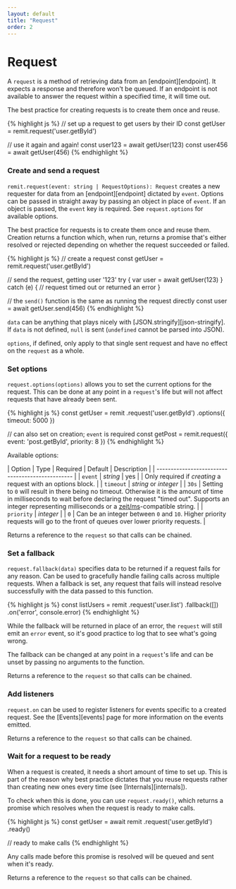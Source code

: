 ```yaml
---
layout: default
title: "Request"
order: 2
---
```

# Request

A `request` is a method of retrieving data from an [endpoint][endpoint]. It expects a response and therefore won't be queued. If an endpoint is not available to answer the request within a specified time, it will time out.

The best practice for creating requests is to create them once and reuse.

{% highlight js %}
// set up a request to get users by their ID
const getUser = remit.request('user.getById')

// use it again and again!
const user123 = await getUser(123)
const user456 = await getUser(456)
{% endhighlight %}

### Create and send a request

`remit.request(event: string | RequestOptions): Request` creates a new requester for data from an [endpoint][endpoint] dictated by `event`. Options can be passed in straight away by passing an object in place of `event`. If an object is passed, the `event` key is required. See `request.options` for available options.

The best practice for requests is to create them once and reuse them. Creation returns a function which, when run, returns a promise that's either resolved or rejected depending on whether the request succeeded or failed.

{% highlight js %}
// create a request
const getUser = remit.request('user.getById')

// send the request, getting user '123'
try {
  var user = await getUser(123)
} catch (e) {
  // request timed out or returned an error
}

// the `send()` function is the same as running the request directly
const user = await getUser.send(456)
{% endhighlight %}

`data` can be anything that plays nicely with [JSON.stringify][json-stringify]. If `data` is not defined, `null` is sent (`undefined` cannot be parsed into JSON).

`options`, if defined, only apply to that single sent request and have no effect on the `request` as a whole.

### Set options

`request.options(options)` allows you to set the current options for the request. This can be done at any point in a `request`'s life but will not affect requests that have already been sent.

{% highlight js %}
const getUser = remit
  .request('user.getById')
  .options({
    timeout: 5000
  })

// can also set on creation; `event` is required
const getPost = remit.request({
  event: 'post.getById',
  priority: 8
})
{% endhighlight %}

Available options:

| Option | Type | Required | Default | Description |
| ------------------------------------------------ |
| `event` | _string_ | yes | | Only required if _creating_ a request with an options block. |
| `timeout` | _string_ or _integer_ | | `30s` | Setting to `0` will result in there being no timeout. Otherwise it is the amount of time in milliseconds to wait before declaring the request "timed out". Supports an integer representing milliseconds or a [zeit/ms](https://github.com/zeit/ms)-compatible string. |
| `priority` | _integer_ | | `0` | Can be an integer between `0` and `10`. Higher priority requests will go to the front of queues over lower priority requests. |

Returns a reference to the `request` so that calls can be chained.

### Set a fallback

`request.fallback(data)` specifies data to be returned if a request fails for any reason. Can be used to gracefully handle failing calls across multiple requests. When a fallback is set, any request that fails will instead resolve successfully with the data passed to this function.

{% highlight js %}
const listUsers = remit
  .request('user.list')
  .fallback([])
  .on('error', console.error)
{% endhighlight %}

While the fallback will be returned in place of an error, the `request` will still emit an `error` event, so it's good practice to log that to see what's going wrong.

The fallback can be changed at any point in a `request`'s life and can be unset by passing no arguments to the function.

Returns a reference to the `request` so that calls can be chained.

### Add listeners

`request.on` can be used to register listeners for events specific to a created request. See the [Events][events] page for more information on the events emitted.

Returns a reference to the `request` so that calls can be chained.

### Wait for a request to be ready

When a request is created, it needs a short amount of time to set up. This is part of the reason why best practice dictates that you reuse requests rather than creating new ones every time (see [Internals][internals]).

To check when this is done, you can use `request.ready()`, which returns a promise which resolves when the request is ready to make calls.

{% highlight js %}
const getUser = await remit
  .request('user.getById')
  .ready()

// ready to make calls
{% endhighlight %}

Any calls made before this promise is resolved will be queued and sent when it's ready.

Returns a reference to the `request` so that calls can be chained.
